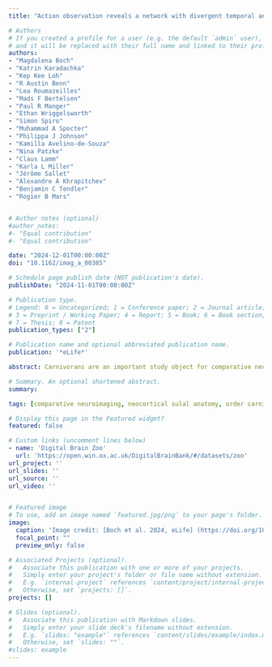 ```yaml
---
title: "Action observation reveals a network with divergent temporal and parietal lobe engagement in dogs compared to humans"

# Authors
# If you created a profile for a user (e.g. the default `admin` user), write the username (folder name) here 
# and it will be replaced with their full name and linked to their profile.
authors: 
- "Magdalena Boch"
- "Katrin Karadachka"
- "Kep Kee Loh"
- "R Austin Benn"
- "Lea Roumazeilles"
- "Mads F Bertelsen"
- "Paul R Manger"
- "Ethan Wriggelsworth"
- "Simon Spiro"
- "Muhammad A Spocter"
- "Philippa J Johnson"
- "Kamilla Avelino-de-Souza"
- "Nina Patzke"
- "Claus Lamm"
- "Karla L Miller"
- "Jérôme Sallet"
- "Alexandre A Khrapitchev"
- "Benjamin C Tendler"
- "Rogier B Mars"


# Author notes (optional)
#author_notes:
#- "Equal contribution"
#- "Equal contribution"

date: "2024-12-01T00:00:00Z"
doi: "10.1162/imag_a_00385"

# Schedule page publish date (NOT publication's date).
publishDate: "2024-11-01T00:00:00Z"

# Publication type.
# Legend: 0 = Uncategorized; 1 = Conference paper; 2 = Journal article;
# 3 = Preprint / Working Paper; 4 = Report; 5 = Book; 6 = Book section;
# 7 = Thesis; 8 = Patent
publication_types: ["2"]

# Publication name and optional abbreviated publication name.
publication: '*eLife*'

abstract: Carnivorans are an important study object for comparative neuroscience, as they exhibit a wide range of behaviours, ecological adaptations, and social structures. Previous studies have mainly examined relative brain size, but a comprehensive understanding of brain diversity requires the investigation of other aspects of their neuroanatomy. Here, we obtained primarily post-mortem brain scans from eighteen species of the order Carnivora, reconstructed their cortical surfaces, and examined neocortical sulcal anatomy to establish a framework for systematic inter-species comparisons. We observed distinct regional variations in sulcal anatomy, potentially related to the species’ behaviour and ecology. Arctoidea species with pronounced forepaw dexterity exhibited complex sulcal configurations in the presumed somatosensory cortex but low sulcal complexity in the presumed visual and auditory occipitotemporal cortex. Canidae had the largest number of unique major sulci with a unique sulcus in the occipital cortex and highly social canids featuring an additional frontal cortex sulcus. We also observed differentially complex occipito-temporal sulcal patterns in Felidae and Canidae, indicative of changes in auditory and visual areas that may be related to foraging strategies and social behaviour. In conclusion, this study presents an inventory of the sulcal anatomy of a number of rarely studied carnivoran brains and establishes a framework and novel avenues for further investigations employing a variety of neuroimaging modalities to reveal more about carnivoran brain diversity.

# Summary. An optional shortened abstract.
summary: 

tags: [comparative neuroimaging, neocortical sulal anatomy, order carnivora, neuroecology]

# Display this page in the Featured widget?
featured: false

# Custom links (uncomment lines below)
- name: 'Digital Brain Zoo'
  url: 'https://open.win.ox.ac.uk/DigitalBrainBank/#/datasets/zoo'
url_project: ''
url_slides: ''
url_source: ''
url_video: ''


# Featured image
# To use, add an image named `featured.jpg/png` to your page's folder. 
image:
  caption: 'Image credit: [Boch et al. 2024, eLife] (https://doi.org/10.7554/eLife.100851.1)'
  focal_point: ""
  preview_only: false

# Associated Projects (optional).
#   Associate this publication with one or more of your projects.
#   Simply enter your project's folder or file name without extension.
#   E.g. `internal-project` references `content/project/internal-project/index.md`.
#   Otherwise, set `projects: []`.
projects: []

# Slides (optional).
#   Associate this publication with Markdown slides.
#   Simply enter your slide deck's filename without extension.
#   E.g. `slides: "example"` references `content/slides/example/index.md`.
#   Otherwise, set `slides: ""`.
#slides: example
---
```



